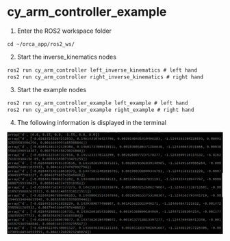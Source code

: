 # cy_arm_controller_example

1. Enter the ROS2 workspace folder

```
cd ~/orca_app/ros2_ws/
```

2. Start the inverse_kinematics nodes

```
ros2 run cy_arm_controller left_inverse_kinematics # left hand
ros2 run cy_arm_controller right_inverse_kinematics # right hand
```

3. Start the example nodes

```
ros2 run cy_arm_controller_example left_example # left hand
ros2 run cy_arm_controller_example right_example # right hand
```

4. The following information is displayed in the terminal

![](./assets/picture01.png)
